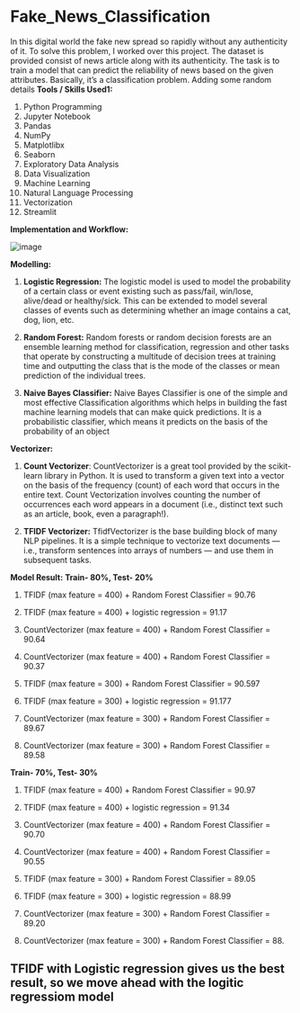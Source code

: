 # Fake_News_Classification
In this digital world the fake new spread so rapidly without any authenticity of it. To solve this problem, I worked over this project. The dataset is provided consist of news article along with its authenticity. The task is to train a model that can predict the reliability of news based on the given attributes. Basically, it’s a classification problem.
Adding some random details 
**Tools / Skills Used1:**
1.	Python Programming
2.	Jupyter Notebook
3.	Pandas
4.	NumPy
5.	Matplotlibx
6.	Seaborn
7.	Exploratory Data Analysis
8.	Data Visualization
9.	Machine Learning
10.	Natural Language Processing
11.	Vectorization
12.	Streamlit

**Implementation and Workflow:**

![image](https://user-images.githubusercontent.com/58176446/158067537-98402552-4920-480e-ac7d-4cc4b19ab444.png)

**Modelling:**
1.	**Logistic Regression:** The logistic model is used to model the probability of a certain class or event existing such as pass/fail, win/lose, alive/dead or healthy/sick. This can be extended to model several classes of events such as determining whether an image contains a cat, dog, lion, etc.

2.	**Random Forest:** Random forests or random decision forests are an ensemble learning method for classification, regression and other tasks that operate by constructing a multitude of decision trees at training time and outputting the class that is the mode of the classes or mean prediction of the individual trees.

3.	**Naive Bayes Classifier:** Naive Bayes Classifier is one of the simple and most effective Classification algorithms which helps in building the fast machine learning models that can make quick predictions. It is a probabilistic classifier, which means it predicts on the basis of the probability of an object





**Vectorizer:**

1.	**Count Vectorizer**: CountVectorizer is a great tool provided by the scikit-learn library in Python. It is used to transform a given text into a vector on the basis of the frequency (count) of each word that occurs in the entire text. Count Vectorization involves counting the number of occurrences each word appears in a document (i.e., distinct text such as an article, book, even a paragraph!). 

2.	**TFIDF Vectorizer:** TfidfVectorizer is the base building block of many NLP pipelines. It is a simple technique to vectorize text documents — i.e., transform sentences into arrays of numbers — and use them in subsequent tasks.

**Model Result:**
**Train- 80%, Test- 20%**
1)	TFIDF (max feature = 400) + Random Forest Classifier = 90.76
2)	TFIDF (max feature = 400) + logistic regression = 91.17
3)	CountVectorizer (max feature = 400) + Random Forest Classifier = 90.64
4)	CountVectorizer (max feature = 400) + Random Forest Classifier = 90.37    

5)	TFIDF (max feature = 300) + Random Forest Classifier = 90.597
6)	TFIDF (max feature = 300) + logistic regression = 91.177
7)	CountVectorizer (max feature = 300) + Random Forest Classifier = 89.67
8)	CountVectorizer (max feature = 300) + Random Forest Classifier = 89.58

**Train- 70%, Test- 30%**
1)	TFIDF (max feature = 400) + Random Forest Classifier = 90.97
2)	TFIDF (max feature = 400) + logistic regression = 91.34
3)	CountVectorizer (max feature = 400) + Random Forest Classifier = 90.70
4)	CountVectorizer (max feature = 400) + Random Forest Classifier = 90.55

5)	TFIDF (max feature = 300) + Random Forest Classifier = 89.05
6)	TFIDF (max feature = 300) + logistic regression = 88.99
7)	CountVectorizer (max feature = 300) + Random Forest Classifier = 89.20
8)	CountVectorizer (max feature = 300) + Random Forest Classifier = 88. 

## TFIDF with Logistic regression gives us the best result, so we move ahead with the logitic regressiom model
